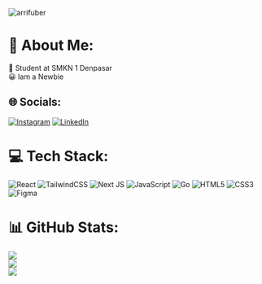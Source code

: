 <p align="left"> <img src="https://komarev.com/ghpvc/?username=arrifuber&label=Profile%20views&color=0e75b6&style=flat" alt="arrifuber" /> </p>

# 💫 About Me:
🎒 Student at SMKN 1 Denpasar<br>😀 Iam a Newbie


## 🌐 Socials:
[![Instagram](https://img.shields.io/badge/Instagram-%23E4405F.svg?logo=Instagram&logoColor=white)](https://instagram.com/arrifbudianto) [![LinkedIn](https://img.shields.io/badge/LinkedIn-%230077B5.svg?logo=linkedin&logoColor=white)](https://linkedin.com/in/arif-budi-anto) 

# 💻 Tech Stack:
![React](https://img.shields.io/badge/react-%2320232a.svg?style=for-the-badge&logo=react&logoColor=%2361DAFB) ![TailwindCSS](https://img.shields.io/badge/tailwindcss-%2338B2AC.svg?style=for-the-badge&logo=tailwind-css&logoColor=white) ![Next JS](https://img.shields.io/badge/Next-black?style=for-the-badge&logo=next.js&logoColor=white) ![JavaScript](https://img.shields.io/badge/javascript-%23323330.svg?style=for-the-badge&logo=javascript&logoColor=%23F7DF1E) ![Go](https://img.shields.io/badge/go-%2300ADD8.svg?style=for-the-badge&logo=go&logoColor=white) ![HTML5](https://img.shields.io/badge/html5-%23E34F26.svg?style=for-the-badge&logo=html5&logoColor=white) ![CSS3](https://img.shields.io/badge/css3-%231572B6.svg?style=for-the-badge&logo=css3&logoColor=white) ![Figma](https://img.shields.io/badge/figma-%23F24E1E.svg?style=for-the-badge&logo=figma&logoColor=white)
# 📊 GitHub Stats:
![](https://github-readme-stats.vercel.app/api?username=Arrifuber&theme=algolia&hide_border=false&include_all_commits=false&count_private=false)<br/>
![](https://nirzak-streak-stats.vercel.app/?user=Arrifuber&theme=algolia&hide_border=false)<br/>
![](https://github-readme-stats.vercel.app/api/top-langs/?username=Arrifuber&theme=algolia&hide_border=false&include_all_commits=false&count_private=false&layout=compact)
